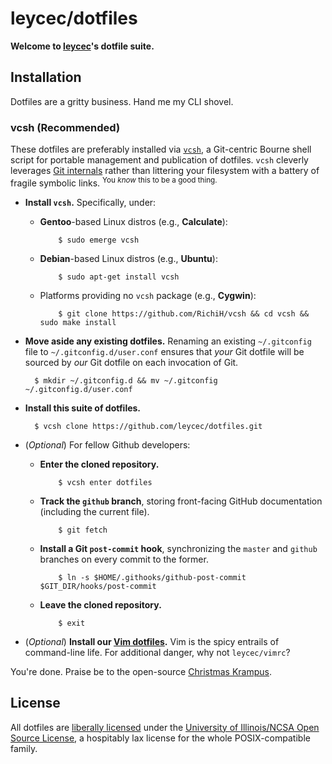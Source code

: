 leycec/dotfiles
===========

**Welcome to [leycec](https://github.com/leycec)'s dotfile suite.**

## Installation
<a name="installation"></a>

Dotfiles are a gritty business. Hand me my CLI shovel.

### vcsh (Recommended)

These dotfiles are preferably installed via [`vcsh`](https://github.com/RichiH/vcsh), a Git-centric Bourne shell script for portable management and publication of dotfiles. `vcsh` cleverly leverages [Git internals](http://git-scm.com/book/en/v2/Git-Internals-Environment-Variables) rather than littering your filesystem with a battery of fragile symbolic links. <sup>You _know_ this to be a good thing.</sup>

* **Install `vcsh`.** Specifically, under:
  * **Gentoo**-based Linux distros (e.g., **Calculate**):

            $ sudo emerge vcsh

  * **Debian**-based Linux distros (e.g., **Ubuntu**):

            $ sudo apt-get install vcsh

  * Platforms providing no `vcsh` package (e.g., **Cygwin**):

            $ git clone https://github.com/RichiH/vcsh && cd vcsh && sudo make install

* **Move aside any existing dotfiles.** Renaming an existing `~/.gitconfig` file to `~/.gitconfig.d/user.conf` ensures that _your_ Git dotfile will be sourced by _our_ Git dotfile on each invocation of Git.

        $ mkdir ~/.gitconfig.d && mv ~/.gitconfig ~/.gitconfig.d/user.conf

* **Install this suite of dotfiles.**

        $ vcsh clone https://github.com/leycec/dotfiles.git

* (_Optional_) For fellow Github developers:
  * **Enter the cloned repository.**

            $ vcsh enter dotfiles

  * **Track the `github` branch**, storing front-facing GitHub documentation (including the current file).

            $ git fetch

  * **Install a Git `post-commit` hook**, synchronizing the `master` and `github` branches on every commit to the former. 

            $ ln -s $HOME/.githooks/github-post-commit $GIT_DIR/hooks/post-commit

  * **Leave the cloned repository.**

            $ exit

* (_Optional_) **Install our [Vim dotfiles](https://github.com/leycec/vimrc).** Vim is the spicy entrails of command-line life. For additional danger, why not `leycec/vimrc`?

You're done. Praise be to the open-source [Christmas Krampus](https://imgur.com/MpVkPJ5).

## License

All dotfiles are [liberally licensed](https://github.com/leycec/dotfiles/blob/github/LICENSE) under the [University of Illinois/NCSA Open Source License](https://en.wikipedia.org/wiki/University_of_Illinois/NCSA_Open_Source_License),
a hospitably lax license for the whole POSIX-compatible family.
